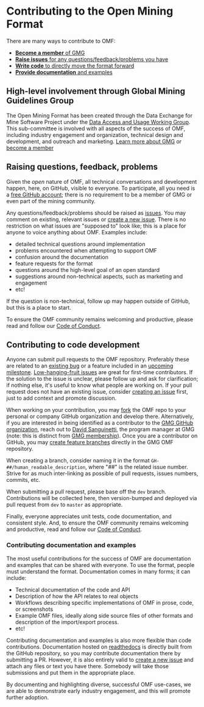 # Contributing to the Open Mining Format

There are many ways to contribute to OMF:
- [**Become a member** of GMG](#membership)
- [**Raise issues** for any questions/feedback/problems you have](#issues)
- [**Write code** to directly move the format forward](#code)
- [**Provide documentation** and examples](#docs)

## <a name="membership"></a>High-level involvement through Global Mining Guidelines Group

The Open Mining Format has been created through the Data Exchange for
Mine Software Project under the
[Data Access and Usage Working Group](https://gmggroup.org/groups/data-access-and-usage-dau/).
This sub-committee is involved with all aspects of the success of OMF,
including industry engagement and organization, technical design and
development, and outreach and marketing.
[Learn more about GMG](https://gmggroup.org/) or
[become a member](https://gmggroup.org/about-us/membership/)

## <a name="issues"></a>Raising questions, feedback, problems

Given the *open* nature of OMF, all technical conversations and
development happen, here, on GitHub, visible to everyone. To
participate, all you need is a [free GitHub account](https://github.com/join);
there is no requirement to be a member of GMG or even part of
the mining community.

Any questions/feedback/problems should be raised as
[issues](https://github.com/gmggroup/omf/issues). You may comment on
existing, relevant issues or
[create a new issue](https://github.com/gmggroup/omf/issues/new). There
is no restriction on what issues are "supposed to" look like; this is
a place for anyone to voice anything about OMF. Examples include:
- detailed technical questions around implementation
- problems encountered when attempting to support OMF
- confusion around the documentation
- feature requests for the format
- questions around the high-level goal of an open standard
- suggestions around non-technical aspects, such as marketing and engagement
- etc!

If the question is non-technical, follow up may happen outside of
GitHub, but this is a place to start.

To ensure the OMF community remains welcoming and productive, please read and
follow our [Code of Conduct](code_of_conduct.md).

## <a name="code"></a>Contributing to code development

Anyone can submit pull requests to the OMF repository. Preferably these
are related to an
[existing bug](https://github.com/gmggroup/omf/issues?q=is%3Aopen+is%3Aissue+label%3Abug)
or a feature included in an
[upcoming milestone](https://github.com/gmggroup/omf/milestones).
[Low-hanging-fruit issues](https://github.com/gmggroup/omf/issues?q=is%3Aopen+is%3Aissue+label%3A%22%3Aarrow_down%3A+%3Agreen_apple%3A%22)
are great for first-time contributors. If the solution to the issue is
unclear, please follow up and ask for clarification; if nothing else,
it's useful to know what people are working on. If your pull request
does not have an existing issue, consider [creating an issue](#issues)
first, just to add context and promote discussion.

When working on your contribution, you may
[fork](https://help.github.com/en/articles/fork-a-repo) the OMF repo to
your personal or company GitHub organization and develop there.
Alternatively, if you are interested in being identified as a contributor
to the [GMG GitHub organization](https://github.com/gmggroup),
reach out to [David Sanguinetti](mailto:dsanguinetti@gmggroup.org),
the program manager at GMG (note: this is distinct from
[GMG membership](#membership)). Once you are a contributor on GitHub, you may
[create feature branches](https://help.github.com/en/articles/creating-and-deleting-branches-within-your-repository)
directly in the GMG OMF repository.

When creating a branch, consider naming it in the format
`GH-##/human_readable_description`, where "##" is the related
issue number. Strive for as much inter-linking as possible of pull
requests, issues numbers, commits, etc.

When submitting a pull request, please base off the `dev` branch.
Contributions will be collected here, then version-bumped and deployed
via pull request from `dev` to `master` as appropriate.

Finally, everyone appreciates unit tests, code documentation, and
consistent style. And, to ensure the OMF community remains welcoming
and productive, read and follow our [Code of Conduct](code_of_conduct.md).

### <a name="docs"></a>Contributing documentation and examples

The most useful contributions for the success of OMF are documentation
and examples that can be shared with everyone. To use the format,
people must understand the format. Documentation comes in many forms;
it can include:
- Technical documentation of the code and API
- Description of how the API relates to real objects
- Workflows describing specific implementations of OMF in prose, code,
  or screenshots
- Example OMF files, ideally along side source files of other formats
  and description of the import/export process.
- etc!

Contributing documentation and examples is also more flexible than
code contributions. Documentation hosted on
[readthedocs](https://omf.readthedocs.io/en/stable/) is directly built
from the GitHub repository, so you may contribute documentation there
by submitting a PR. However, it is also entirely valid to
[create a new issue](https://github.com/gmggroup/omf/issues/new) and
attach any files or text you have there. Somebody will take those
submissions and put them in the appropriate place.

By documenting and highlighting diverse, successful OMF use-cases, we
are able to demonstrate early industry engagement, and this will promote
further adoption.


